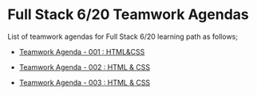 # Full Stack 6/20 Teamwork Agendas

List of teamwork agendas for Full Stack 6/20  learning path as follows;

- [Teamwork Agenda - 001 : HTML&CSS](./pro-tw-001/tw-001-student.pdf)

- [Teamwork Agenda - 002 : HTML & CSS](./pro-tw-002/tw-002-student.md)

- [Teamwork Agenda - 003 : HTML & CSS](./pro-tw-003/tw-003-student.md)